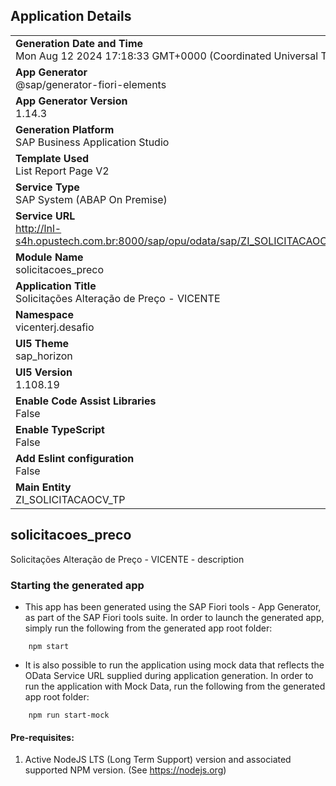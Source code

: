 ## Application Details
|               |
| ------------- |
|**Generation Date and Time**<br>Mon Aug 12 2024 17:18:33 GMT+0000 (Coordinated Universal Time)|
|**App Generator**<br>@sap/generator-fiori-elements|
|**App Generator Version**<br>1.14.3|
|**Generation Platform**<br>SAP Business Application Studio|
|**Template Used**<br>List Report Page V2|
|**Service Type**<br>SAP System (ABAP On Premise)|
|**Service URL**<br>http://lnl-s4h.opustech.com.br:8000/sap/opu/odata/sap/ZI_SOLICITACAOCV_TP_CDS|
|**Module Name**<br>solicitacoes_preco|
|**Application Title**<br>Solicitações Alteração de Preço - VICENTE|
|**Namespace**<br>vicenterj.desafio|
|**UI5 Theme**<br>sap_horizon|
|**UI5 Version**<br>1.108.19|
|**Enable Code Assist Libraries**<br>False|
|**Enable TypeScript**<br>False|
|**Add Eslint configuration**<br>False|
|**Main Entity**<br>ZI_SOLICITACAOCV_TP|

## solicitacoes_preco

Solicitações Alteração de Preço - VICENTE - description

### Starting the generated app

-   This app has been generated using the SAP Fiori tools - App Generator, as part of the SAP Fiori tools suite.  In order to launch the generated app, simply run the following from the generated app root folder:

```
    npm start
```

- It is also possible to run the application using mock data that reflects the OData Service URL supplied during application generation.  In order to run the application with Mock Data, run the following from the generated app root folder:

```
    npm run start-mock
```

#### Pre-requisites:

1. Active NodeJS LTS (Long Term Support) version and associated supported NPM version.  (See https://nodejs.org)


